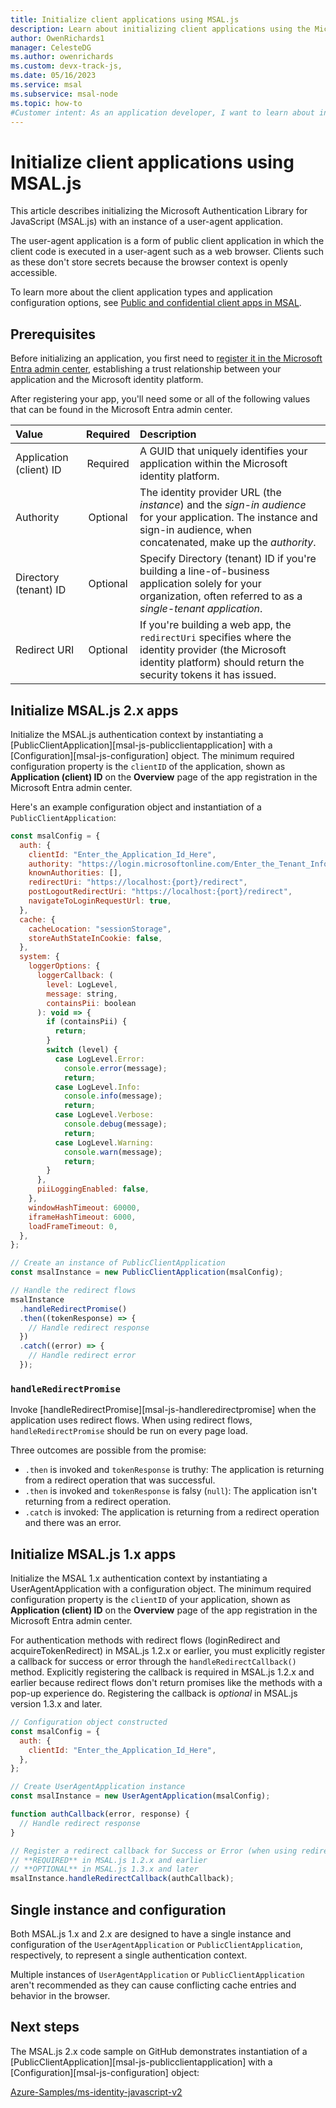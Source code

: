 ```yaml
---
title: Initialize client applications using MSAL.js
description: Learn about initializing client applications using the Microsoft Authentication Library for JavaScript (MSAL.js).
author: OwenRichards1
manager: CelesteDG
ms.author: owenrichards
ms.custom: devx-track-js, 
ms.date: 05/16/2023
ms.service: msal
ms.subservice: msal-node
ms.topic: how-to
#Customer intent: As an application developer, I want to learn about initializing a client application in MSAL.js to enable support for authentication and authorization in a JavaScript single-page application (SPA).
---
```


# Initialize client applications using MSAL.js

This article describes initializing the Microsoft Authentication Library for JavaScript (MSAL.js) with an instance of a user-agent application.

The user-agent application is a form of public client application in which the client code is executed in a user-agent such as a web browser. Clients such as these don't store secrets because the browser context is openly accessible.

To learn more about the client application types and application configuration options, see [Public and confidential client apps in MSAL](/entra/identity-platform/msal-client-applications).

## Prerequisites

Before initializing an application, you first need to [register it in the Microsoft Entra admin center](/entra/identity-platform/scenario-spa-app-registration), establishing a trust relationship between your application and the Microsoft identity platform.

After registering your app, you'll need some or all of the following values that can be found in the Microsoft Entra admin center.

| Value                   | Required | Description                                                                                                                                                                |
| :---------------------- | :------: | :------------------------------------------------------------------------------------------------------------------------------------------------------------------------- |
| Application (client) ID | Required | A GUID that uniquely identifies your application within the Microsoft identity platform.                                                                                   |
| Authority               | Optional | The identity provider URL (the _instance_) and the _sign-in audience_ for your application. The instance and sign-in audience, when concatenated, make up the _authority_. |
| Directory (tenant) ID   | Optional | Specify Directory (tenant) ID if you're building a line-of-business application solely for your organization, often referred to as a _single-tenant application_.          |
| Redirect URI            | Optional | If you're building a web app, the `redirectUri` specifies where the identity provider (the Microsoft identity platform) should return the security tokens it has issued.   |

## Initialize MSAL.js 2.x apps

Initialize the MSAL.js authentication context by instantiating a [PublicClientApplication][msal-js-publicclientapplication] with a [Configuration][msal-js-configuration] object. The minimum required configuration property is the `clientID` of the application, shown as **Application (client) ID** on the **Overview** page of the app registration in the Microsoft Entra admin center.

Here's an example configuration object and instantiation of a `PublicClientApplication`:

```javascript
const msalConfig = {
  auth: {
    clientId: "Enter_the_Application_Id_Here",
    authority: "https://login.microsoftonline.com/Enter_the_Tenant_Info_Here",
    knownAuthorities: [],
    redirectUri: "https://localhost:{port}/redirect",
    postLogoutRedirectUri: "https://localhost:{port}/redirect",
    navigateToLoginRequestUrl: true,
  },
  cache: {
    cacheLocation: "sessionStorage",
    storeAuthStateInCookie: false,
  },
  system: {
    loggerOptions: {
      loggerCallback: (
        level: LogLevel,
        message: string,
        containsPii: boolean
      ): void => {
        if (containsPii) {
          return;
        }
        switch (level) {
          case LogLevel.Error:
            console.error(message);
            return;
          case LogLevel.Info:
            console.info(message);
            return;
          case LogLevel.Verbose:
            console.debug(message);
            return;
          case LogLevel.Warning:
            console.warn(message);
            return;
        }
      },
      piiLoggingEnabled: false,
    },
    windowHashTimeout: 60000,
    iframeHashTimeout: 6000,
    loadFrameTimeout: 0,
  },
};

// Create an instance of PublicClientApplication
const msalInstance = new PublicClientApplication(msalConfig);

// Handle the redirect flows
msalInstance
  .handleRedirectPromise()
  .then((tokenResponse) => {
    // Handle redirect response
  })
  .catch((error) => {
    // Handle redirect error
  });
```

### `handleRedirectPromise`

Invoke [handleRedirectPromise][msal-js-handleredirectpromise] when the application uses redirect flows. When using redirect flows, `handleRedirectPromise` should be run on every page load.

Three outcomes are possible from the promise:

- `.then` is invoked and `tokenResponse` is truthy: The application is returning from a redirect operation that was successful.
- `.then` is invoked and `tokenResponse` is falsy (`null`): The application isn't returning from a redirect operation.
- `.catch` is invoked: The application is returning from a redirect operation and there was an error.

## Initialize MSAL.js 1.x apps

Initialize the MSAL 1.x authentication context by instantiating a UserAgentApplication with a configuration object. The minimum required configuration property is the `clientID` of your application, shown as **Application (client) ID** on the **Overview** page of the app registration in the Microsoft Entra admin center.

For authentication methods with redirect flows (loginRedirect and acquireTokenRedirect) in MSAL.js 1.2.x or earlier, you must explicitly register a callback for success or error through the `handleRedirectCallback()` method. Explicitly registering the callback is required in MSAL.js 1.2.x and earlier because redirect flows don't return promises like the methods with a pop-up experience do. Registering the callback is _optional_ in MSAL.js version 1.3.x and later.

```javascript
// Configuration object constructed
const msalConfig = {
  auth: {
    clientId: "Enter_the_Application_Id_Here",
  },
};

// Create UserAgentApplication instance
const msalInstance = new UserAgentApplication(msalConfig);

function authCallback(error, response) {
  // Handle redirect response
}

// Register a redirect callback for Success or Error (when using redirect methods)
// **REQUIRED** in MSAL.js 1.2.x and earlier
// **OPTIONAL** in MSAL.js 1.3.x and later
msalInstance.handleRedirectCallback(authCallback);
```

## Single instance and configuration

Both MSAL.js 1.x and 2.x are designed to have a single instance and configuration of the `UserAgentApplication` or `PublicClientApplication`, respectively, to represent a single authentication context.

Multiple instances of `UserAgentApplication` or `PublicClientApplication` aren't recommended as they can cause conflicting cache entries and behavior in the browser.

## Next steps

The MSAL.js 2.x code sample on GitHub demonstrates instantiation of a [PublicClientApplication][msal-js-publicclientapplication] with a [Configuration][msal-js-configuration] object:

[Azure-Samples/ms-identity-javascript-v2](https://github.com/Azure-Samples/ms-identity-javascript-v2)
